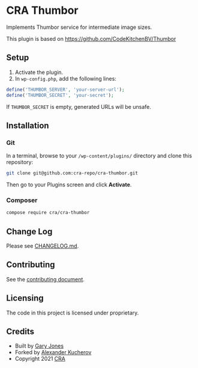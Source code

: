 # CRA Thumbor

Implements Thumbor service for intermediate image sizes.

This plugin is based on https://github.com/CodeKitchenBV/Thumbor

## Setup

1. Activate the plugin.
2. In `wp-config.php`, add the following lines:

```php
define('THUMBOR_SERVER', 'your-server-url');
define('THUMBOR_SECRET', 'your-secret');
```

If `THUMBOR_SECRET` is empty, generated URLs will be unsafe.

## Installation

### Git

In a terminal, browse to your `/wp-content/plugins/` directory and clone this repository:

~~~sh
git clone git@github.com:cra-repo/cra-thumbor.git
~~~

Then go to your Plugins screen and click __Activate__.

### Composer

~~~sh
compose require cra/cra-thumbor
~~~

## Change Log

Please see [CHANGELOG.md](CHANGELOG.md).

## Contributing

See the [contributing document](.github/CONTRIBUTING.md).

## Licensing

The code in this project is licensed under proprietary.

## Credits

- Built by [Gary Jones](https://twitter.com/GaryJ)  
- Forked by [Alexander Kucherov](https://github.com/Zinkutal)
- Copyright 2021 [CRA](https://www.cyberriskalliance.com)
